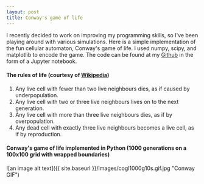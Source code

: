 ```yaml
---
layout: post
title: Conway's game of life
---
```


I recently decided to work on improving my programming skills, so I've been playing around with various simulations. 
Here is a simple implementation of the fun cellular automaton, Conway's game of life. I used numpy, scipy, and matplotlib 
to encode the game. The code can be found at my [Github](https://github.com/lcwheeler/cellular_automata/blob/master/CGOL_convolution.ipynb) in the form of a Jupyter
notebook. 

#### The rules of life (courtesy of [Wikipedia](https://en.wikipedia.org/wiki/Conway%27s_Game_of_Life))
1) Any live cell with fewer than two live neighbours dies, as if caused by underpopulation.
2) Any live cell with two or three live neighbours lives on to the next generation.
3) Any live cell with more than three live neighbours dies, as if by overpopulation.
4) Any dead cell with exactly three live neighbours becomes a live cell, as if by reproduction.

#### Conway's game of life implemented in Python (1000 generations on a 100x100 grid with wrapped boundaries)
![an image alt text]({{ site.baseurl }}/images/cogl1000g10s.gif.jpg "Conway GIF")

